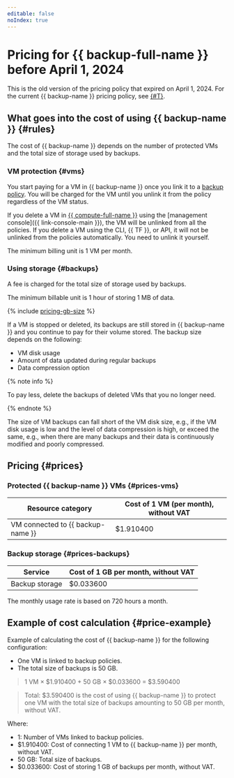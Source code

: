 ```yaml
---
editable: false
noIndex: true
---
```


# Pricing for {{ backup-full-name }} before April 1, 2024

This is the old version of the pricing policy that expired on April 1, 2024. For the current {{ backup-name }} pricing policy, see [{#T}](../pricing.md).

## What goes into the cost of using {{ backup-name }} {#rules}

The cost of {{ backup-name }} depends on the number of protected VMs and the total size of storage used by backups.

### VM protection {#vms}

You start paying for a VM in {{ backup-name }} once you link it to a [backup policy](../concepts/policy.md). You will be charged for the VM until you unlink it from the policy regardless of the VM status.

If you delete a VM in [{{ compute-full-name }}](../../compute/) using the [management console]({{ link-console-main }}), the VM will be unlinked from all the policies. If you delete a VM using the CLI, {{ TF }}, or API, it will not be unlinked from the policies automatically. You need to unlink it yourself.

The minimum billing unit is 1 VM per month.

### Using storage {#backups}

A fee is charged for the total size of storage used by backups.

The minimum billable unit is 1 hour of storing 1 MB of data.

{% include [pricing-gb-size](../../_includes/pricing-gb-size.md) %}

If a VM is stopped or deleted, its backups are still stored in {{ backup-name }} and you continue to pay for their volume stored. The backup size depends on the following:
* VM disk usage
* Amount of data updated during regular backups
* Data compression option

{% note info %}

To pay less, delete the backups of deleted VMs that you no longer need.

{% endnote %}

The size of VM backups can fall short of the VM disk size, e.g., if the VM disk usage is low and the level of data compression is high, or exceed the same, e.g., when there are many backups and their data is continuously modified and poorly compressed.

## Pricing {#prices}

### Protected {{ backup-name }} VMs {#prices-vms}




| Resource category | Cost of 1 VM (per month), without VAT |
| --- | --- |
| VM connected to {{ backup-name }} | $1.910400 |


### Backup storage {#prices-backups}




| Service | Cost of 1 GB per month, without VAT |
| --- | --- |
| Backup storage | $0.033600 |


The monthly usage rate is based on 720 hours a month.

## Example of cost calculation {#price-example}

Example of calculating the cost of {{ backup-name }} for the following configuration:
* One VM is linked to backup policies.
* The total size of backups is 50 GB.




> 1 VM × $1.910400 + 50 GB × $0.033600 = $3.590400

> Total: $3.590400 is the cost of using {{ backup-name }} to protect one VM with the total size of backups amounting to 50 GB per month, without VAT.

Where:
* 1: Number of VMs linked to backup policies.
* $1.910400: Cost of connecting 1 VM to {{ backup-name }} per month, without VAT.
* 50 GB: Total size of backups.
* $0.033600: Cost of storing 1 GB of backups per month, without VAT.

